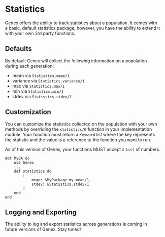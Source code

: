 # Statistics

Genex offers the ability to track statistics about a population. It comes with a basic, default statistics package; however, you have the ability to extend it with your own 3rd party functions.

## Defaults

By default Genex will collect the following information on a population during each generation:

- mean via `Statistics.mean/1`
- variance via `Statistics.variance/1`
- max via `Statistics.max/1`
- min via `Statistics.min/1`
- stdev via `Statistics.stdev/1`

## Customization

You can customize the statistics collected on the population with your own methods by overriding the `statistics/0` function in your implementation module. Your function must return a `Keyword` list where the key represents the statistic and the value is a reference to the function you want to run.

As of this version of Genex, your functions MUST accept a `List` of numbers.

```
def MyGA do
    use Genex
    ...
    def statistics do
        [
            mean: &MyPackage.my_mean/1,
            stdev: &Statistics.stdev/1
        ]
    end
end
```

## Logging and Exporting

The ability to log and export statistics across generations is coming in future versions of Genex. Stay tuned!